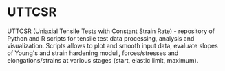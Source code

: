 # UTTCSR
UTTCSR (Uniaxial Tensile Tests with Constant Strain Rate) - repository of Python and R scripts for tensile test data processing, analysis and visualization. Scripts allows to plot and smooth input data, evaluate slopes of Young's and strain hardening moduli, forces/stresses and elongations/strains at various stages (start, elastic limit, maximum).
